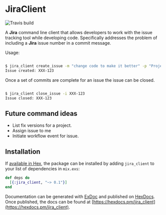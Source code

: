 # JiraClient

![Travis build](https://travis-ci.org/zkayser/jira_client.svg?branch=master
"Build Status")

A **Jira** command line client that allows developers to work with the issue tracking tool
while developing code. Specifically addresses the problem of including a **Jira** issue
number in a commit message.

Usage:
```bash

$ jira_client create_issue -m "change code to make it better" -p "Project Name" -m "Fix Version"
Issue created: XXX-123
```

Once a set of commits are complete for an issue the issue can be closed.

```bash

$ jira_client close_issue -i XXX-123
Issue closed: XXX-123
```

## Future command ideas

* List fix versions for a project.
* Assign issue to me
* Initiate workflow event for issue.

## Installation

If [available in Hex](https://hex.pm/docs/publish), the package can be installed
by adding `jira_client` to your list of dependencies in `mix.exs`:

```elixir
def deps do
  [{:jira_client, "~> 0.1"}]
end
```

Documentation can be generated with [ExDoc](https://github.com/elixir-lang/ex_doc)
and published on [HexDocs](https://hexdocs.pm). Once published, the docs can
be found at [https://hexdocs.pm/jira_client](https://hexdocs.pm/jira_client).
